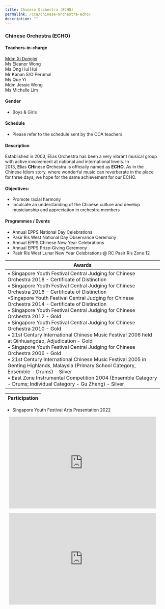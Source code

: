 ```yaml
---
title: Chinese Orchestra (ECHO)
permalink: /cca/chinese-orchestra-echo/
description: ""
---
```

### Chinese Orchestra (ECHO)

#### Teachers-in-charge

[Mdm Xi Donglei](mailto:xi_donglei@moe.edu.sg)  
Ms Eleanor Wong  
Ms Ong Hui Hui  
Mr Kanan S/O Perumal  
Ms Que Yi  
Mdm Jessie Wong  
Ms Michelle Lim
  

#### Gender

* Boys &amp; Girls

  

#### Schedule

* Please refer to the schedule sent by the CCA teachers  

#### Description
Established in 2003, Elias Orchestra has been a very vibrant musical group with active involvement at national and international levels. In 2013,&nbsp;**E**lias&nbsp;**CH**inese&nbsp;**O**rchestra is officially named as&nbsp;**ECHO**. As in the Chinese Idiom story, where wonderful music can reverberate in the place for three days, we hope for the same achievement for our ECHO.  
  

#### Objectives:

*   Promote racial harmony
*   Inculcate an understanding of the Chinese culture and develop musicianship and appreciation in orchestra members

  

#### Programmes / Events

*   Annual EPPS National Day Celebrations
*   Pasir Ris West National Day Observance Ceremony
*   Annual EPPS Chinese New Year Celebrations
*   Annual EPPS Prize-Giving Ceremony
*   Pasir Ris West Lunar New Year Celebrations @ RC Pasir Ris Zone 12

| Awards |
|---|
| • Singapore Youth Festival Central Judging for Chinese Orchestra 2018 - Certificate of Distinction<br>• Singapore Youth Festival Central Judging for Chinese Orchestra 2016 - Certificate of Distinction<br>•Singapore Youth Festival Central Judging for Chinese Orchestra 2014 - Certificate of Distinction<br>• Singapore Youth Festival Central Judging for Chinese Orchestra 2012 - Gold<br>• Singapore Youth Festival Central Judging for Chinese Orchestra 2010 - Gold<br>• 21st Century International Chinese Music Festival 2006 held at Qinhuangdao, Adjudication - Gold<br>• Singapore Youth Festival Central Judging for Chinese Orchestra 2006 - Gold<br>• 21st Century International Chinese Music Festival 2005 in Genting Highlands, Malaysia (Primary School Category, Ensemble - Drums) - Silver<br>• East Zone Instrumental Competition 2004 (Ensemble Category - Drums; Individual Category - Gu Zheng) - Silver |


| Participation |
|---|
* Singapore Youth Festival Arts Presentation 2022  <br>

<p align="center"><iframe src="https://docs.google.com/presentation/d/e/2PACX-1vRtUwmmRSEto_gnDIftO-tFSLJrEy6q_FYPk04uyGSQqGKrv1YEBPmYIKNZcR6u2NIUfHnBetdUAwf-/embed?start=false&amp;loop=false&amp;delayms=3000" frameborder="0" width="480" height="299" allowfullscreen="true"></iframe>
<br></p><p align="center"><iframe src="https://docs.google.com/presentation/d/e/2PACX-1vS1fHcwUd4i20tH5VtPbkSZsu-clULtXxONKJPXtcnQ_J-TTqwchZi4zZpmbuV0dab1EeOAecu3FDa9/embed?start=false&amp;loop=false&amp;delayms=5000" frameborder="0" width="480" height="299" allowfullscreen="true"></iframe></p>